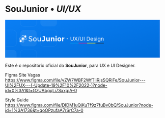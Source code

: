 # SouJunior &bull; *UI/UX*

![](Docs/imgs/banner-cover.png)

Este é o repositório oficial do **SouJunior**, para UX e UI Designer.

Figma Site Vagas
https://www.figma.com/file/vZW7WBF2WfTiiRjsSQRiFe/SouJunior---UI%2FUX---(-Update-19%2F10%2F2022-)?node-id=0%3A1&t=GzUAbgqLi7SxxgiA-0

Style Guide 
https://www.figma.com/file/DIDM1uQjKuTf9z7fuBv0bQ/SouJunior?node-id=1%3A1736&t=qoOPzufaA7rSrC7a-0

